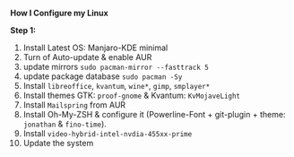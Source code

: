 **How I Configure my Linux**

**Step 1:**
  1. Install Latest OS: Manjaro-KDE minimal
  2. Turn of Auto-update & enable AUR
  3. update mirrors `sudo pacman-mirror --fasttrack 5`
  4. update package database `sudo pacman -Sy`
  5. Install `libreoffice`, `kvantum`, `wine*`, `gimp`, `smplayer*`
  6. Install themes GTK: `proof-gnome` & Kvantum: `KvMojaveLight`
  7. Install `Mailspring` from AUR
  8. Install Oh-My-ZSH & configure it (Powerline-Font + git-plugin + theme: `jonathan` & `fino-time`).
  9. Install `video-hybrid-intel-nvdia-455xx-prime`
  10. Update the system
